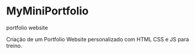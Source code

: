 # MyMiniPortfolio
 portfolio website

Criação de um Portfolio Website personalizado com HTML CSS e JS para treino.